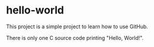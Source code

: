 # hello-world
This project is a simple project to learn how to use GitHub.

There is only one C source code printing "Hello, World!".
